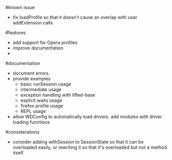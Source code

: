 #known issue
- fix loadProfile so that it doesn't cause an overlap with user addExtension calls

#features
- add support for Opera profiles
- improve documentation
- 
#documentation
- document errors.
- provide examples
  - basic runSession usage
  - intermediate usage
  - exception handling with lifted-base
  - explicit waits usage
  - firefox profile usage
  - REPL usage
- allow WDConfig to automatically load drivers. add modules with driver loading functions


#considerations
- consider adding withSession to SessionState so that it can be overloaded easily, or rewriting it so that it's overloaded but not a method itself.

